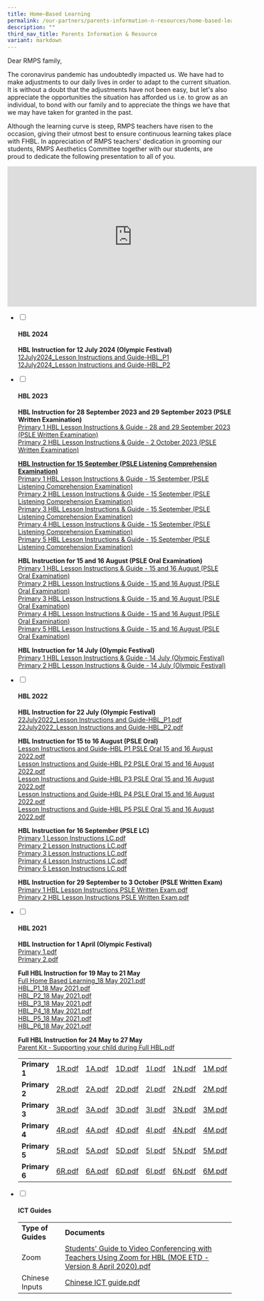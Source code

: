 ```yaml
---
title: Home–Based Learning
permalink: /our-partners/parents-information-n-resources/home-based-learning/
description: ""
third_nav_title: Parents Information & Resource
variant: markdown
---
```

<p>Dear RMPS family,</p>
<p>The coronavirus pandemic has undoubtedly impacted us. We have had to make adjustments to our daily lives in order to adapt to the current situation. It is without a doubt that the adjustments have not been easy, but let's also appreciate the opportunities the situation has afforded us i.e. to grow as an individual, to bond with our family and to appreciate the things we have that we may have taken for granted in the past.</p>
<p>Although the learning curve is steep, RMPS teachers have risen to the occasion, giving their utmost best to ensure continuous learning takes place with FHBL. In appreciation of RMPS teachers' dedication in grooming our students, RMPS Aesthetics Committee together with our students, are proud to dedicate the following presentation to all of you.</p>
<iframe width="560" height="315" src="https://www.youtube.com/embed/FmE6QPHKvkk" title="RMPS FHBL 2020   A Thankful Heart (Full Res)" frameborder="0" allow="accelerometer; autoplay; clipboard-write; encrypted-media; gyroscope; picture-in-picture; web-share" allowfullscreen=""></iframe>


<ul class="jekyllcodex_accordion">
	<li><input id="accordion1" type="checkbox"> <label for="accordion1"><h4><strong>HBL 2024</strong></h4></label>
<div>
<p><strong>HBL Instruction for 12 July 2024 (Olympic Festival)<br></strong><a href="/files/Slides%20for%20Parents/2024/Primary_1_Olympic_Festival_HBL_Lesson_Instructions.pdf">12July2024_Lesson Instructions and Guide-HBL_P1</a><br>
	<a href="/files/Slides%20for%20Parents/2024/Primary_2_Olympic_Festival_HBL_Lesson_Instructions.pdf">12July2024_Lesson Instructions and Guide-HBL_P2</a><br>
	</p></div></li><li><input id="accordion2" type="checkbox"> <label for="accordion2"><h4><strong>HBL 2023</strong></h4></label>
<div>
	<p><strong>HBL Instruction for 28 September 2023 and 29 September 2023 (PSLE Written Examination)<br></strong><a target="_blank" href="/files/psle%20written%20examinations%202023%20hbl%20lesson%20instructions%20-%20primary%201.pdf">Primary 1 HBL Lesson Instructions &amp; Guide - 28 and 29 September 2023 (PSLE Written Examination)</a>
<br><a target="_blank" href="/files/psle%20written%20examinations%202023%20hbl%20lesson%20instructions%20-%20primary%202.pdf">Primary 2 HBL Lesson Instructions &amp; Guide - 2 October 2023 (PSLE Written Examination)</a>
<br>
</p><p><a target="_blank" href="/files/Slides%20for%20Parents/2023/psle%20lc%20examinations%202023%20hbl%20lesson%20instructions%20-%20primary%202.pdf"><strong>HBL Instruction for 15 September (PSLE Listening Comprehension Examination)<br></strong></a><a target="_blank" href="/files/Slides%20for%20Parents/2023/psle%20lc%20examinations%202023%20hbl%20lesson%20instructions%20-%20primary%201.pdf">Primary 1 HBL Lesson Instructions &amp; Guide - 15 September (PSLE Listening Comprehension Examination)</a><br><a target="_blank" href="/files/Slides%20for%20Parents/2023/psle%20lc%20examinations%202023%20hbl%20lesson%20instructions%20-%20primary%202.pdf">Primary 2 HBL Lesson Instructions &amp; Guide - 15 September (PSLE Listening Comprehension Examination)</a><br><a target="_blank" href="/files/Slides%20for%20Parents/2023/psle%20lc%20examinations%202023%20hbl%20lesson%20instructions%20-%20primary%203.pdf">Primary 3 HBL Lesson Instructions &amp; Guide - 15 September (PSLE Listening Comprehension Examination)</a><br><a target="_blank" href="/files/Slides%20for%20Parents/2023/psle%20lc%20examinations%202023%20hbl%20lesson%20instructions%20-%20primary%204.pdf">Primary 4 HBL Lesson Instructions &amp; Guide - 15 September (PSLE Listening Comprehension Examination)</a><br><a target="_blank" href="/files/Slides%20for%20Parents/2023/psle%20lc%20examinations%202023%20hbl%20lesson%20instructions%20-%20primary%205.pdf">Primary 5 HBL Lesson Instructions &amp; Guide - 15 September (PSLE Listening Comprehension Examination)</a><br>

</p><p><strong>HBL Instruction for 15 and 16 August (PSLE Oral Examination)<br></strong><a target="_blank" href="/files/Slides%20for%20Parents/2023/p1%20hbl%20lesson%20instructions%20and%20guide-%20psle%20oral%20examinations%20(15%20and%2016%20august%202023).pdf">Primary 1 HBL Lesson Instructions &amp; Guide - 15 and 16 August  (PSLE Oral Examination)</a><br><a target="_blank" href="/files/Slides%20for%20Parents/2023/p2%20hbl%20lesson%20instructions%20and%20guide-%20psle%20oral%20examinations%20(15%20and%2016%20august%202023).pdf">Primary 2 HBL Lesson Instructions &amp; Guide  - 15 and 16 August  (PSLE Oral Examination)</a><br>
	<a target="_blank" href="/files/Slides%20for%20Parents/2023/p3%20hbl%20lesson%20instructions%20and%20guide-%20psle%20oral%20examinations%20(15%20and%2016%20august%202023).pdf">Primary 3 HBL Lesson Instructions &amp; Guide  - 15 and 16 August  (PSLE Oral Examination)</a><br>
	<a target="_blank" href="/files/Slides%20for%20Parents/2023/p4%20hbl%20lesson%20instructions%20and%20guide-%20psle%20oral%20examinations%20(15%20and%2016%20august%202023).pdf">Primary 4 HBL Lesson Instructions &amp; Guide  - 15 and 16 August  (PSLE Oral Examination)</a><br>
	<a target="_blank" href="/files/Slides%20for%20Parents/2023/p5%20hbl%20lesson%20instructions%20and%20guide-%20psle%20oral%20examinations%20(15%20and%2016%20august%202023).pdf">Primary 5 HBL Lesson Instructions &amp; Guide  - 15 and 16 August  (PSLE Oral Examination)</a><br></p>
	
<p><strong>HBL Instruction for 14 July (Olympic Festival)<br></strong><a target="_blank" href="/files/primary%201%20hbl%20lesson%20instructions%20(olympic%20festival).pdf">Primary 1 HBL Lesson Instructions &amp; Guide - 14 July (Olympic Festival)</a><br><a target="_blank" href="/files/primary%202%20hbl%20lesson%20instructions%20(olympic%20festival).pdf">Primary 2 HBL Lesson Instructions &amp; Guide - 14 July (Olympic Festival)</a></p>
</div>
</li>
	<li><input id="accordion3" type="checkbox"> <label for="accordion3"><h4><strong>HBL 2022</strong></h4></label>
<div>
<p><strong>HBL Instruction for 22 July (Olympic Festival)<br></strong><a href="/files/22July2022_Lesson%20Instructions%20and%20Guide-HBL_P1.pdf">22July2022_Lesson Instructions and Guide-HBL_P1.pdf</a><br><a href="/files/22July2022_Lesson%20Instructions%20and%20Guide-HBL_P2.pdf">22July2022_Lesson Instructions and Guide-HBL_P2.pdf</a></p>
<p><strong>HBL Instruction for 15 to 16 August (PSLE Oral)<br></strong><a href="/files/Lesson%20Instructions%20and%20Guide-HBL%20P1%20PSLE%20Oral%2015%20and%2016%20August%202022.pdf">Lesson Instructions and Guide-HBL P1 PSLE Oral 15 and 16 August 2022.pdf</a><br><a href="/files/Lesson%20Instructions%20and%20Guide-HBL%20P2%20PSLE%20Oral%2015%20and%2016%20August%202022.pdf">Lesson Instructions and Guide-HBL P2 PSLE Oral 15 and 16 August 2022.pdf</a><br><a href="/files/Lesson%20Instructions%20and%20Guide-HBL%20P3%20PSLE%20Oral%2015%20and%2016%20August%202022.pdf">Lesson Instructions and Guide-HBL P3 PSLE Oral 15 and 16 August 2022.pdf</a><br><a href="/files/Lesson%20Instructions%20and%20Guide-HBL%20P4%20PSLE%20Oral%2015%20and%2016%20August%202022.pdf">Lesson Instructions and Guide-HBL P4 PSLE Oral 15 and 16 August 2022.pdf</a><br><a href="/files/Lesson%20Instructions%20and%20Guide-HBL%20P5%20PSLE%20Oral%2015%20and%2016%20August%202022.pdf">Lesson Instructions and Guide-HBL P5 PSLE Oral 15 and 16 August 2022.pdf</a></p>
<p><strong>HBL Instruction for 16 September (PSLE LC)<br></strong><a href="/files/Primary%201%20Lesson%20Instructions%20LC.pdf">Primary 1 Lesson Instructions LC.pdf</a><br><a href="/files/Primary%202%20Lesson%20Instructions%20LC.pdf">Primary 2 Lesson Instructions LC.pdf</a><br><a href="/files/Primary%203%20Lesson%20Instructions%20LC.pdf">Primary 3 Lesson Instructions LC.pdf</a><br><a href="/files/Primary%204%20Lesson%20Instructions%20LC.pdf">Primary 4 Lesson Instructions LC.pdf</a><br><a href="/files/Primary%205%20Lesson%20Instructions%20LC.pdf">Primary 5 Lesson Instructions LC.pdf</a></p>
<p><strong>HBL Instruction for 29 September to 3 October (PSLE Written Exam)<br></strong><a href="/files/Primary%201%20HBL%20Lesson%20Instructions%20PSLE%20Written%20Exam.pdf">Primary 1 HBL Lesson Instructions PSLE Written Exam.pdf</a><br><a href="/files/Primary%202%20HBL%20Lesson%20Instructions%20PSLE%20Written%20Exam.pdf">Primary 2 HBL Lesson Instructions PSLE Written Exam.pdf</a></p>
</div>
</li>
<li><input id="accordion4" type="checkbox"> <label for="accordion4"><h4><strong>HBL 2021</strong></h4></label>
<div>
<p><strong>HBL Instruction for 1 April (Olympic Festival)<br></strong><a href="/files/Primary%2011.pdf">Primary 1.pdf</a><br><a href="/files/Primary%2022.pdf">Primary 2.pdf</a></p>
<p><strong>Full HBL Instruction for 19 May to 21 May<br></strong><a href="/files/Full%20Home%20Based%20Learning_18%20May%202021.pdf">Full Home Based Learning_18 May 2021.pdf</a><br><a href="/files/HBL_P1_18%20May%202021.pdf">HBL_P1_18 May 2021.pdf</a><br><a href="/files/HBL_P2_18%20May%202021.pdf">HBL_P2_18 May 2021.pdf</a><br><a href="/files/HBL_P3_18%20May%202021.pdf">HBL_P3_18 May 2021.pdf</a><br><a href="/files/HBL_P4_18%20May%202021.pdf">HBL_P4_18 May 2021.pdf</a><br><a href="/files/HBL_P5_18%20May%202021.pdf">HBL_P5_18 May 2021.pdf</a><br><a href="/files/HBL_P6_18%20May%202021.pdf">HBL_P6_18 May 2021.pdf</a></p>
<p><strong>Full HBL Instruction for 24 May to 27 May<br></strong><a href="/files/Parent%20Kit%20-%20Supporting%20your%20child%20during%20Full%20HBL.pdf">Parent Kit - Supporting your child during Full HBL.pdf</a></p>
<table>
<tbody>
<tr>
<td><strong>Primary 1</strong></td>
<td><a href="/files/1R.pdf">1R.pdf</a></td>
<td><a href="/files/1A.pdf">1A.pdf</a></td>
<td><a href="/files/1D.pdf">1D.pdf</a></td>
<td><a href="/files/1I.pdf">1I.pdf</a></td>
<td><a href="/files/1N.pdf">1N.pdf</a></td>
<td><a href="/files/1M.pdf">1M.pdf</a></td>
<td><a href="/files/1S.pdf">1S.pdf</a></td>
</tr>
<tr>
<td><strong>Primary 2</strong></td>
<td><a href="/files/2R.pdf">2R.pdf</a></td>
<td><a href="/files/2A.pdf">2A.pdf</a></td>
<td><a href="/files/2D.pdf">2D.pdf</a></td>
<td><a href="/files/2I.pdf">2I.pdf</a></td>
<td><a href="/files/2N.pdf">2N.pdf</a></td>
<td><a href="/files/2M.pdf">2M.pdf</a></td>
<td><a href="/files/2S.pdf">2S.pdf</a></td>
</tr>
<tr>
<td><strong>Primary 3</strong></td>
<td><a href="/files/3R.pdf">3R.pdf</a></td>
<td><a href="/files/3A.pdf">3A.pdf</a></td>
<td><a href="/files/3D.pdf">3D.pdf</a></td>
<td><a href="/files/3I.pdf">3I.pdf</a></td>
<td><a href="/files/3N.pdf">3N.pdf</a></td>
<td><a href="/files/3M.pdf">3M.pdf</a></td>
<td>&nbsp;</td>
</tr>
<tr>
<td><strong>Primary 4</strong>&nbsp;</td>
<td><a href="/files/4R.pdf">4R.pdf</a></td>
<td><a href="/files/4A.pdf">4A.pdf</a></td>
<td><a href="/files/4D.pdf">4D.pdf</a></td>
<td><a href="/files/4I.pdf">4I.pdf</a></td>
<td><a href="/files/4N.pdf">4N.pdf</a></td>
<td><a href="/files/4M.pdf">4M.pdf</a></td>
<td>&nbsp;</td>
</tr>
<tr>
<td><strong>Primary 5</strong></td>
<td><a href="/files/5R.pdf">5R.pdf</a></td>
<td><a href="/files/5A.pdf">5A.pdf</a></td>
<td><a href="/files/5D.pdf">5D.pdf</a></td>
<td><a href="/files/5I.pdf">5I.pdf</a></td>
<td><a href="/files/5N.pdf">5N.pdf</a></td>
<td><a href="/files/5M.pdf">5M.pdf</a></td>
<td>&nbsp;</td>
</tr>
<tr>
<td><strong>Primary 6</strong></td>
<td><a href="/files/6R.pdf">6R.pdf</a></td>
<td><a href="/files/6A.pdf">6A.pdf</a></td>
<td><a href="/files/6D.pdf">6D.pdf</a></td>
<td><a href="/files/6I.pdf">6I.pdf</a></td>
<td><a href="/files/6N.pdf">6N.pdf</a></td>
<td><a href="/files/6M.pdf">6M.pdf</a></td>
<td>&nbsp;</td>
</tr>
</tbody>
</table>
</div>
</li>
<li><input id="accordion5" type="checkbox"> <label for="accordion5"><h4><strong>ICT Guides</strong></h4></label>
<div>
<table>
<tbody>
<tr>
<td><strong>Type of Guides</strong></td>
<td><strong>Documents</strong></td>
</tr>
<tr>
<td>Zoom</td>
<td><a href="/files/'%20Guide%20to%20Video%20Conferencing%20with%20Teachers%20Using%20Zoom%20for%20HBL%20(MOE%20ETD%20-%20Version%208%20April%202020).pdf">Students' Guide to Video Conferencing with Teachers Using Zoom for HBL (MOE ETD - Version 8 April 2020).pdf</a>&nbsp;</td>
</tr>
<tr>
<td>Chinese Inputs</td>
<td><a href="/files/Chinese%20ICT%20guide.pdf">Chinese ICT guide.pdf</a> </td>
</tr>
</tbody>
</table>
</div>
</li>
</ul>